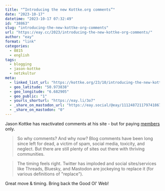 ```yaml
---
title: "“Introducing the new Kottke.org comments”"
date: "2023-10-17"
datetime: "2023-10-17 07:32:49"
id: "38863"
slug: "introducing-the-new-kottke-org-comments"
url: "https://eay.cc/2023/introducing-the-new-kottke-org-comments/"
author: "eay"
format: "link"
categories:
  - 0815
  - english
tags:
  - blogging
  - jason-kottke
  - netzkultur
meta:
  - linked_list_url: "https://kottke.org/23/10/introducing-the-new-kottke-comments"
  - geo_latitude: "50.973838"
  - geo_longitude: "6.682905"
  - geo_public: "1"
  - yourls_shorturl: "https://eay.li/3o7"
  - _share_on_mastodon_url: "https://eay.social/@eay/111248721179741867"
  - _share_on_mastodon: "0"
---
```


Jason Kottke has reactivated comments at his site - but for paying [members](https://kottke.org/members/) only.

> So why comments? And why now? Blog comments have been long since left for dead, a victim of spam, social media, toxicity, and neglect. But there are still plenty of sites out there with thriving communities.

> The timing feels right. Twitter has imploded and social sites/services like Threads, Bluesky, and Mastodon are jockeying to replace it (for various definitions of "replace").

Great move & timing. Bring back the Good Ol' Web!
